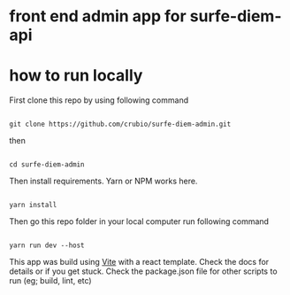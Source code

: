 # front end admin app for surfe-diem-api

# how to run locally
First clone this repo by using following command
````

git clone https://github.com/crubio/surfe-diem-admin.git

````
then 
````

cd surfe-diem-admin

````

Then install requirements. Yarn or NPM works here.

````

yarn install

````

Then go this repo folder in your local computer run following command
````

yarn run dev --host

````

This app was build using [Vite](https://vitejs.dev/guide/why.html) with a react template. Check the docs for details or if you get stuck.
Check the package.json file for other scripts to run (eg; build, lint, etc)